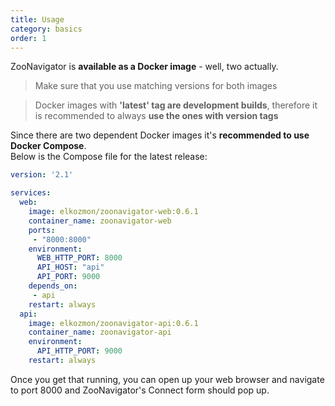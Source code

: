 ```yaml
---
title: Usage
category: basics
order: 1
---
```


ZooNavigator is **available as a Docker image** - well, two actually.

> Make sure that you use matching versions for both images

> Docker images with **'latest' tag are development builds**, therefore it is recommended to always **use the ones with version tags**

Since there are two dependent Docker images it's **recommended to use Docker Compose**.  
Below is the Compose file for the latest release:

```yaml
version: '2.1'

services:
  web:
    image: elkozmon/zoonavigator-web:0.6.1
    container_name: zoonavigator-web
    ports:
     - "8000:8000"
    environment:
      WEB_HTTP_PORT: 8000
      API_HOST: "api"
      API_PORT: 9000
    depends_on:
     - api
    restart: always
  api:
    image: elkozmon/zoonavigator-api:0.6.1
    container_name: zoonavigator-api
    environment:
      API_HTTP_PORT: 9000
    restart: always

```

Once you get that running, you can open up your web browser and navigate to port 8000 and ZooNavigator's Connect form should pop up.
